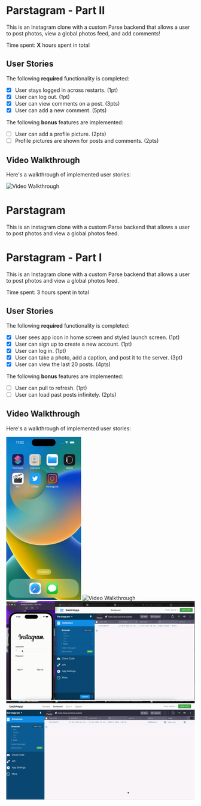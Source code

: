 # Parstagram - Part II

This is an Instagram clone with a custom Parse backend that allows a user to post photos, view a global photos feed, and add comments!

Time spent: **X** hours spent in total

## User Stories

The following **required** functionality is completed:

- [x] User stays logged in across restarts. (1pt)
- [x] User can log out. (1pt)
- [x] User can view comments on a post. (3pts)
- [x] User can add a new comment. (5pts)

The following **bonus** features are implemented:

- [ ] User can add a profile picture. (2pts)
- [ ] Profile pictures are shown for posts and comments. (2pts)

## Video Walkthrough

Here's a walkthrough of implemented user stories:

<img src='https://github.com/BrianCSUMB/Parstagram/blob/main/Parstagram%20pt2.1.gif' title='Video Walkthrough' width='200' alt='Video Walkthrough' />

# Parstagram
This is an instagram clone with a custom Parse backend that allows a user to post photos and view a global photos feed.

# Parstagram - Part I

This is an Instagram clone with a custom Parse backend that allows a user to post photos and view a global photos feed.

Time spent: 3 hours spent in total

## User Stories

The following **required** functionality is completed:

- [x] User sees app icon in home screen and styled launch screen. (1pt)
- [x] User can sign up to create a new account. (1pt)
- [x] User can log in. (1pt)
- [x] User can take a photo, add a caption, and post it to the server. (3pt)
- [x] User can view the last 20 posts. (4pts)

The following **bonus** features are implemented:

- [ ] User can pull to refresh. (1pt)
- [ ] User can load past posts infinitely. (2pts)

## Video Walkthrough

Here's a walkthrough of implemented user stories:

<img src='https://github.com/BrianCSUMB/Parstagram/blob/main/Parstagram%20pt1.1.gif' title='Video Walkthrough' width='200' alt='Video Walkthrough' />

<img src='https://github.com/BrianCSUMB/Parstagram/blob/main/Parstagram%20logIn.gif' title='Video Walkthrough' width='200' alt='Video Walkthrough' />

<img src='https://github.com/BrianCSUMB/Parstagram/blob/main/Parstagram%20pt1.gif' title='Video Walkthrough' width='' alt='Video Walkthrough' />

<img src='https://github.com/BrianCSUMB/Parstagram/blob/main/parstagram%20pt2.gif' title='Video Walkthrough' width='' alt='Video Walkthrough' />
